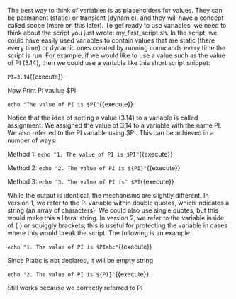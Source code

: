 The best way to think of variables is as placeholders for values. They can be permanent
(static) or transient (dynamic), and they will have a concept called scope (more on this
later). To get ready to use variables, we need to think about the script you just
wrote: my_first_script.sh. In the script, we could have easily used variables to contain
values that are static (there every time) or dynamic ones created by running commands
every time the script is run. For example, if we would like to use a value such as the value
of PI (3.14), then we could use a variable like this short script snippet:

`PI=3.14`{{execute}}

Now Print PI vaulue $PI

`echo "The value of PI is $PI"`{{execute}}

Notice that the idea of setting a value (3.14) to a variable is called assignment.
We assigned the value of 3.14 to a variable with the name PI. We also referred to the PI
variable using $PI. This can be achieved in a number of ways:

Method 1:
`echo "1. The value of PI is $PI"`{{execute}}

Method 2:
`echo "2. The value of PI is ${PI}"`{{execute}}

Method 3:
`echo "3. The value of PI is" $PI`{{execute}}

While the output is identical, the mechanisms are slightly different. In version 1, we refer to
the PI variable within double quotes, which indicates a string (an array of characters). We
could also use single quotes, but this would make this a literal string. In version 2, we refer
to the variable inside of { } or squiggly brackets; this is useful for protecting the variable in
cases where this would break the script. The following is an example:

`echo "1. The value of PI is $PIabc"`{{execute}}

Since PIabc is not declared, it will be empty string

`echo "2. The value of PI is ${PI}"`{{execute}}

Still works because we correctly referred to PI
